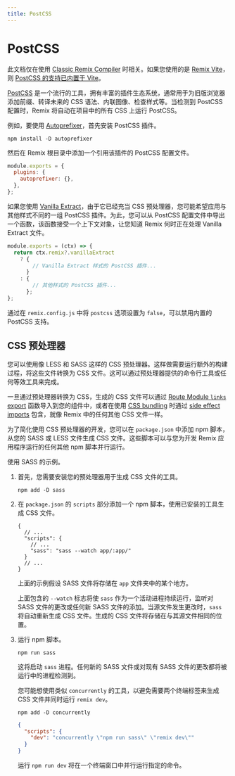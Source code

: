 ```yaml
---
title: PostCSS
---
```


# PostCSS

<docs-warning>此文档仅在使用 [Classic Remix Compiler][classic-remix-compiler] 时相关。如果您使用的是 [Remix Vite][remix-vite]，则 [PostCSS 的支持已内置于 Vite][vite-postcss]。</docs-warning>

[PostCSS][postcss] 是一个流行的工具，拥有丰富的插件生态系统，通常用于为旧版浏览器添加前缀、转译未来的 CSS 语法、内联图像、检查样式等。当检测到 PostCSS 配置时，Remix 将自动在项目中的所有 CSS 上运行 PostCSS。

例如，要使用 [Autoprefixer][autoprefixer]，首先安装 PostCSS 插件。

```shellscript nonumber
npm install -D autoprefixer
```

然后在 Remix 根目录中添加一个引用该插件的 PostCSS 配置文件。

```js filename=postcss.config.cjs
module.exports = {
  plugins: {
    autoprefixer: {},
  },
};
```

如果您使用 [Vanilla Extract][vanilla-extract]，由于它已经充当 CSS 预处理器，您可能希望应用与其他样式不同的一组 PostCSS 插件。为此，您可以从 PostCSS 配置文件中导出一个函数，该函数接受一个上下文对象，让您知道 Remix 何时正在处理 Vanilla Extract 文件。

```js filename=postcss.config.cjs
module.exports = (ctx) => {
  return ctx.remix?.vanillaExtract
    ? {
        // Vanilla Extract 样式的 PostCSS 插件...
      }
    : {
        // 其他样式的 PostCSS 插件...
      };
};
```

<docs-info>通过在 `remix.config.js` 中将 `postcss` 选项设置为 `false`，可以禁用内置的 PostCSS 支持。</docs-info>

## CSS 预处理器

您可以使用像 LESS 和 SASS 这样的 CSS 预处理器。这样做需要运行额外的构建过程，将这些文件转换为 CSS 文件。这可以通过预处理器提供的命令行工具或任何等效工具来完成。

一旦通过预处理器转换为 CSS，生成的 CSS 文件可以通过 [Route Module `links` export][route-module-links] 函数导入到您的组件中，或者在使用 [CSS bundling][css-bundling] 时通过 [side effect imports][css-side-effect-imports] 包含，就像 Remix 中的任何其他 CSS 文件一样。

为了简化使用 CSS 预处理器的开发，您可以在 `package.json` 中添加 npm 脚本，从您的 SASS 或 LESS 文件生成 CSS 文件。这些脚本可以与您为开发 Remix 应用程序运行的任何其他 npm 脚本并行运行。

使用 SASS 的示例。

1. 首先，您需要安装您的预处理器用于生成 CSS 文件的工具。

   ```shellscript nonumber
   npm add -D sass
   ```

2. 在 `package.json` 的 `scripts` 部分添加一个 npm 脚本，使用已安装的工具生成 CSS 文件。

   ```jsonc filename=package.json
   {
     // ...
     "scripts": {
       // ...
       "sass": "sass --watch app/:app/"
     }
     // ...
   }
   ```

   上面的示例假设 SASS 文件将存储在 `app` 文件夹中的某个地方。

   上面包含的 `--watch` 标志将使 `sass` 作为一个活动进程持续运行，监听对 SASS 文件的更改或任何新 SASS 文件的添加。当源文件发生更改时，`sass` 将自动重新生成 CSS 文件。生成的 CSS 文件将存储在与其源文件相同的位置。

3. 运行 npm 脚本。

   ```shellscript nonumber
   npm run sass
   ```

   这将启动 `sass` 进程。任何新的 SASS 文件或对现有 SASS 文件的更改都将被运行中的进程检测到。

   您可能想使用类似 `concurrently` 的工具，以避免需要两个终端标签来生成 CSS 文件并同时运行 `remix dev`。

   ```shellscript nonumber
   npm add -D concurrently
   ```

   ```json filename=package.json
   {
     "scripts": {
       "dev": "concurrently \"npm run sass\" \"remix dev\""
     }
   }
   ```

   运行 `npm run dev` 将在一个终端窗口中并行运行指定的命令。

[postcss]: https://postcss.org
[autoprefixer]: https://github.com/postcss/autoprefixer
[vanilla-extract]: ./vanilla-extract
[route-module-links]: ../route/links
[css-side-effect-imports]: ./css-imports
[css-bundling]: ./bundling
[postcss-preset-env]: https://preset-env.cssdb.org
[esbuild-css-tree-shaking-issue]: https://github.com/evanw/esbuild/issues/1370
[classic-remix-compiler]: ../guides/vite#classic-remix-compiler-vs-remix-vite
[remix-vite]: ../guides/vite
[vite-postcss]: https://vitejs.dev/guide/features#postcss